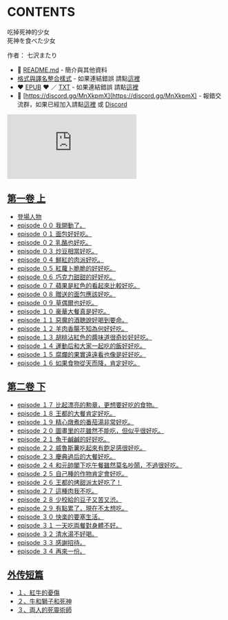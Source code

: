 # CONTENTS

吃掉死神的少女  
死神を食べた少女  

作者： 七沢またり  



- :closed_book: [README.md](README.md) - 簡介與其他資料
- [格式與譯名整合樣式](https://github.com/bluelovers/node-novel/blob/master/lib/locales/%E5%90%83%E6%8E%89%E6%AD%BB%E7%A5%9E%E7%9A%84%E5%B0%91%E5%A5%B3.ts) - 如果連結錯誤 請點[這裡](https://github.com/bluelovers/node-novel/blob/master/lib/locales/)
-  :heart: [EPUB](https://gitlab.com/demonovel/epub-txt/blob/master/dmzj/%E5%90%83%E6%8E%89%E6%AD%BB%E7%A5%9E%E7%9A%84%E5%B0%91%E5%A5%B3.epub) :heart:  ／ [TXT](https://gitlab.com/demonovel/epub-txt/blob/master/dmzj/out/%E5%90%83%E6%8E%89%E6%AD%BB%E7%A5%9E%E7%9A%84%E5%B0%91%E5%A5%B3.out.txt) - 如果連結錯誤 請點[這裡](https://gitlab.com/demonovel/epub-txt/blob/master/dmzj/)
- :mega: [https://discord.gg/MnXkpmX](https://discord.gg/MnXkpmX) - 報錯交流群，如果已經加入請點[這裡](https://discordapp.com/channels/467794087769014273/467794088285175809) 或 [Discord](https://discordapp.com/channels/@me)


![導航目錄](https://chart.apis.google.com/chart?cht=qr&chs=150x150&chl=https://gitlab.com/novel-group/txt-source/blob/master/dmzj/吃掉死神的少女/導航目錄.md "導航目錄")




## [第一卷 上](00000_%E7%AC%AC%E4%B8%80%E5%8D%B7%20%E4%B8%8A)

- [登場人物](00000_%E7%AC%AC%E4%B8%80%E5%8D%B7%20%E4%B8%8A/00010_%E7%99%BB%E5%A0%B4%E4%BA%BA%E7%89%A9.txt)
- [episode ００ 我開動了。](00000_%E7%AC%AC%E4%B8%80%E5%8D%B7%20%E4%B8%8A/00020_episode%20%EF%BC%90%EF%BC%90%20%E6%88%91%E9%96%8B%E5%8B%95%E4%BA%86%E3%80%82.txt)
- [episode ０１ 面包好好吃。](00000_%E7%AC%AC%E4%B8%80%E5%8D%B7%20%E4%B8%8A/00030_episode%20%EF%BC%90%EF%BC%91%20%E9%9D%A2%E5%8C%85%E5%A5%BD%E5%A5%BD%E5%90%83%E3%80%82.txt)
- [episode ０２ 乳酪也好吃。](00000_%E7%AC%AC%E4%B8%80%E5%8D%B7%20%E4%B8%8A/00040_episode%20%EF%BC%90%EF%BC%92%20%E4%B9%B3%E9%85%AA%E4%B9%9F%E5%A5%BD%E5%90%83%E3%80%82.txt)
- [episode ０３ 炒豆相當好吃。](00000_%E7%AC%AC%E4%B8%80%E5%8D%B7%20%E4%B8%8A/00050_episode%20%EF%BC%90%EF%BC%93%20%E7%82%92%E8%B1%86%E7%9B%B8%E7%95%B6%E5%A5%BD%E5%90%83%E3%80%82.txt)
- [episode ０４ 鮮紅的肉派好吃。](00000_%E7%AC%AC%E4%B8%80%E5%8D%B7%20%E4%B8%8A/00060_episode%20%EF%BC%90%EF%BC%94%20%E9%AE%AE%E7%B4%85%E7%9A%84%E8%82%89%E6%B4%BE%E5%A5%BD%E5%90%83%E3%80%82.txt)
- [episode ０５ 紅蘿卜脆脆的好好吃。](00000_%E7%AC%AC%E4%B8%80%E5%8D%B7%20%E4%B8%8A/00070_episode%20%EF%BC%90%EF%BC%95%20%E7%B4%85%E8%98%BF%E5%8D%9C%E8%84%86%E8%84%86%E7%9A%84%E5%A5%BD%E5%A5%BD%E5%90%83%E3%80%82.txt)
- [episode ０６ 巧克力甜甜的好好吃。](00000_%E7%AC%AC%E4%B8%80%E5%8D%B7%20%E4%B8%8A/00080_episode%20%EF%BC%90%EF%BC%96%20%E5%B7%A7%E5%85%8B%E5%8A%9B%E7%94%9C%E7%94%9C%E7%9A%84%E5%A5%BD%E5%A5%BD%E5%90%83%E3%80%82.txt)
- [episode ０７ 蘋果是紅色的看起來比較好吃。](00000_%E7%AC%AC%E4%B8%80%E5%8D%B7%20%E4%B8%8A/00090_episode%20%EF%BC%90%EF%BC%97%20%E8%98%8B%E6%9E%9C%E6%98%AF%E7%B4%85%E8%89%B2%E7%9A%84%E7%9C%8B%E8%B5%B7%E4%BE%86%E6%AF%94%E8%BC%83%E5%A5%BD%E5%90%83%E3%80%82.txt)
- [episode ０８ 贈送的面包應該好吃。](00000_%E7%AC%AC%E4%B8%80%E5%8D%B7%20%E4%B8%8A/00100_episode%20%EF%BC%90%EF%BC%98%20%E8%B4%88%E9%80%81%E7%9A%84%E9%9D%A2%E5%8C%85%E6%87%89%E8%A9%B2%E5%A5%BD%E5%90%83%E3%80%82.txt)
- [episode ０９ 草偶爾也好吃。](00000_%E7%AC%AC%E4%B8%80%E5%8D%B7%20%E4%B8%8A/00110_episode%20%EF%BC%90%EF%BC%99%20%E8%8D%89%E5%81%B6%E7%88%BE%E4%B9%9F%E5%A5%BD%E5%90%83%E3%80%82.txt)
- [episode １０ 豪華大餐真是好吃。](00000_%E7%AC%AC%E4%B8%80%E5%8D%B7%20%E4%B8%8A/00120_episode%20%EF%BC%91%EF%BC%90%20%E8%B1%AA%E8%8F%AF%E5%A4%A7%E9%A4%90%E7%9C%9F%E6%98%AF%E5%A5%BD%E5%90%83%E3%80%82.txt)
- [episode １１ 惡魔的酒聴說好喝到要命。](00000_%E7%AC%AC%E4%B8%80%E5%8D%B7%20%E4%B8%8A/00130_episode%20%EF%BC%91%EF%BC%91%20%E6%83%A1%E9%AD%94%E7%9A%84%E9%85%92%E8%81%B4%E8%AA%AA%E5%A5%BD%E5%96%9D%E5%88%B0%E8%A6%81%E5%91%BD%E3%80%82.txt)
- [episode １２ 羊肉香腸不知為何好好吃。](00000_%E7%AC%AC%E4%B8%80%E5%8D%B7%20%E4%B8%8A/00140_episode%20%EF%BC%91%EF%BC%92%20%E7%BE%8A%E8%82%89%E9%A6%99%E8%85%B8%E4%B8%8D%E7%9F%A5%E7%82%BA%E4%BD%95%E5%A5%BD%E5%A5%BD%E5%90%83%E3%80%82.txt)
- [episode １３ 胡桃沾紅色的醬味道很奇妙好好吃。](00000_%E7%AC%AC%E4%B8%80%E5%8D%B7%20%E4%B8%8A/00150_episode%20%EF%BC%91%EF%BC%93%20%E8%83%A1%E6%A1%83%E6%B2%BE%E7%B4%85%E8%89%B2%E7%9A%84%E9%86%AC%E5%91%B3%E9%81%93%E5%BE%88%E5%A5%87%E5%A6%99%E5%A5%BD%E5%A5%BD%E5%90%83%E3%80%82.txt)
- [episode １４ 運動后和大家一起吃的飯好好吃。](00000_%E7%AC%AC%E4%B8%80%E5%8D%B7%20%E4%B8%8A/00160_episode%20%EF%BC%91%EF%BC%94%20%E9%81%8B%E5%8B%95%E5%90%8E%E5%92%8C%E5%A4%A7%E5%AE%B6%E4%B8%80%E8%B5%B7%E5%90%83%E7%9A%84%E9%A3%AF%E5%A5%BD%E5%A5%BD%E5%90%83%E3%80%82.txt)
- [episode １５ 腐爛的果實遠遠看也像是好好吃。](00000_%E7%AC%AC%E4%B8%80%E5%8D%B7%20%E4%B8%8A/00170_episode%20%EF%BC%91%EF%BC%95%20%E8%85%90%E7%88%9B%E7%9A%84%E6%9E%9C%E5%AF%A6%E9%81%A0%E9%81%A0%E7%9C%8B%E4%B9%9F%E5%83%8F%E6%98%AF%E5%A5%BD%E5%A5%BD%E5%90%83%E3%80%82.txt)
- [episode １６ 如果食物從天而降，肯定好吃。](00000_%E7%AC%AC%E4%B8%80%E5%8D%B7%20%E4%B8%8A/00180_episode%20%EF%BC%91%EF%BC%96%20%E5%A6%82%E6%9E%9C%E9%A3%9F%E7%89%A9%E5%BE%9E%E5%A4%A9%E8%80%8C%E9%99%8D%EF%BC%8C%E8%82%AF%E5%AE%9A%E5%A5%BD%E5%90%83%E3%80%82.txt)


## [第二卷 下](00010_%E7%AC%AC%E4%BA%8C%E5%8D%B7%20%E4%B8%8B)

- [episode １７ 比起漂亮的勲章，更想要好吃的食物。](00010_%E7%AC%AC%E4%BA%8C%E5%8D%B7%20%E4%B8%8B/episode%20%EF%BC%91%EF%BC%97%20%E6%AF%94%E8%B5%B7%E6%BC%82%E4%BA%AE%E7%9A%84%E5%8B%B2%E7%AB%A0%EF%BC%8C%E6%9B%B4%E6%83%B3%E8%A6%81%E5%A5%BD%E5%90%83%E7%9A%84%E9%A3%9F%E7%89%A9%E3%80%82.txt)
- [episode １８ 王都的大餐肯定好吃。](00010_%E7%AC%AC%E4%BA%8C%E5%8D%B7%20%E4%B8%8B/episode%20%EF%BC%91%EF%BC%98%20%E7%8E%8B%E9%83%BD%E7%9A%84%E5%A4%A7%E9%A4%90%E8%82%AF%E5%AE%9A%E5%A5%BD%E5%90%83%E3%80%82.txt)
- [episode １９ 精心燉煮的番茄湯非常好吃。](00010_%E7%AC%AC%E4%BA%8C%E5%8D%B7%20%E4%B8%8B/episode%20%EF%BC%91%EF%BC%99%20%E7%B2%BE%E5%BF%83%E7%87%89%E7%85%AE%E7%9A%84%E7%95%AA%E8%8C%84%E6%B9%AF%E9%9D%9E%E5%B8%B8%E5%A5%BD%E5%90%83%E3%80%82.txt)
- [episode ２０ 圖畫里的花雖然不能吃，但似乎很好吃。](00010_%E7%AC%AC%E4%BA%8C%E5%8D%B7%20%E4%B8%8B/episode%20%EF%BC%92%EF%BC%90%20%E5%9C%96%E7%95%AB%E9%87%8C%E7%9A%84%E8%8A%B1%E9%9B%96%E7%84%B6%E4%B8%8D%E8%83%BD%E5%90%83%EF%BC%8C%E4%BD%86%E4%BC%BC%E4%B9%8E%E5%BE%88%E5%A5%BD%E5%90%83%E3%80%82.txt)
- [episode ２１ 魚干鹹鹹的好好吃。](00010_%E7%AC%AC%E4%BA%8C%E5%8D%B7%20%E4%B8%8B/episode%20%EF%BC%92%EF%BC%91%20%E9%AD%9A%E5%B9%B2%E9%B9%B9%E9%B9%B9%E7%9A%84%E5%A5%BD%E5%A5%BD%E5%90%83%E3%80%82.txt)
- [episode ２２ 威魯斯薯吃起來有飽足感很好吃。](00010_%E7%AC%AC%E4%BA%8C%E5%8D%B7%20%E4%B8%8B/episode%20%EF%BC%92%EF%BC%92%20%E5%A8%81%E9%AD%AF%E6%96%AF%E8%96%AF%E5%90%83%E8%B5%B7%E4%BE%86%E6%9C%89%E9%A3%BD%E8%B6%B3%E6%84%9F%E5%BE%88%E5%A5%BD%E5%90%83%E3%80%82.txt)
- [episode ２３ 慶典過后的大餐好吃。](00010_%E7%AC%AC%E4%BA%8C%E5%8D%B7%20%E4%B8%8B/episode%20%EF%BC%92%EF%BC%93%20%E6%85%B6%E5%85%B8%E9%81%8E%E5%90%8E%E7%9A%84%E5%A4%A7%E9%A4%90%E5%A5%BD%E5%90%83%E3%80%82.txt)
- [episode ２４ 和元帥閣下吃午餐雖然莫名吵鬧，不過很好吃。](00010_%E7%AC%AC%E4%BA%8C%E5%8D%B7%20%E4%B8%8B/episode%20%EF%BC%92%EF%BC%94%20%E5%92%8C%E5%85%83%E5%B8%A5%E9%96%A3%E4%B8%8B%E5%90%83%E5%8D%88%E9%A4%90%E9%9B%96%E7%84%B6%E8%8E%AB%E5%90%8D%E5%90%B5%E9%AC%A7%EF%BC%8C%E4%B8%8D%E9%81%8E%E5%BE%88%E5%A5%BD%E5%90%83%E3%80%82.txt)
- [episode ２５ 自己種的作物肯定會好吃。](00010_%E7%AC%AC%E4%BA%8C%E5%8D%B7%20%E4%B8%8B/episode%20%EF%BC%92%EF%BC%95%20%E8%87%AA%E5%B7%B1%E7%A8%AE%E7%9A%84%E4%BD%9C%E7%89%A9%E8%82%AF%E5%AE%9A%E6%9C%83%E5%A5%BD%E5%90%83%E3%80%82.txt)
- [episode ２６ 王都的烤甜派太好吃了！](00010_%E7%AC%AC%E4%BA%8C%E5%8D%B7%20%E4%B8%8B/episode%20%EF%BC%92%EF%BC%96%20%E7%8E%8B%E9%83%BD%E7%9A%84%E7%83%A4%E7%94%9C%E6%B4%BE%E5%A4%AA%E5%A5%BD%E5%90%83%E4%BA%86%EF%BC%81.txt)
- [episode ２７ 這種肉我不吃。](00010_%E7%AC%AC%E4%BA%8C%E5%8D%B7%20%E4%B8%8B/episode%20%EF%BC%92%EF%BC%97%20%E9%80%99%E7%A8%AE%E8%82%89%E6%88%91%E4%B8%8D%E5%90%83%E3%80%82.txt)
- [episode ２８ 少校給的豆子又苦又渋。](00010_%E7%AC%AC%E4%BA%8C%E5%8D%B7%20%E4%B8%8B/episode%20%EF%BC%92%EF%BC%98%20%E5%B0%91%E6%A0%A1%E7%B5%A6%E7%9A%84%E8%B1%86%E5%AD%90%E5%8F%88%E8%8B%A6%E5%8F%88%E6%B8%8B%E3%80%82.txt)
- [episode ２９ 有點累了，現在不太想吃。](00010_%E7%AC%AC%E4%BA%8C%E5%8D%B7%20%E4%B8%8B/episode%20%EF%BC%92%EF%BC%99%20%E6%9C%89%E9%BB%9E%E7%B4%AF%E4%BA%86%EF%BC%8C%E7%8F%BE%E5%9C%A8%E4%B8%8D%E5%A4%AA%E6%83%B3%E5%90%83%E3%80%82.txt)
- [episode ３０ 快楽的要塞生活。](00010_%E7%AC%AC%E4%BA%8C%E5%8D%B7%20%E4%B8%8B/episode%20%EF%BC%93%EF%BC%90%20%E5%BF%AB%E6%A5%BD%E7%9A%84%E8%A6%81%E5%A1%9E%E7%94%9F%E6%B4%BB%E3%80%82.txt)
- [episode ３１ 一天吃両餐對身體不好。](00010_%E7%AC%AC%E4%BA%8C%E5%8D%B7%20%E4%B8%8B/episode%20%EF%BC%93%EF%BC%91%20%E4%B8%80%E5%A4%A9%E5%90%83%E4%B8%A1%E9%A4%90%E5%B0%8D%E8%BA%AB%E9%AB%94%E4%B8%8D%E5%A5%BD%E3%80%82.txt)
- [episode ３２ 清水湯不好喝。](00010_%E7%AC%AC%E4%BA%8C%E5%8D%B7%20%E4%B8%8B/episode%20%EF%BC%93%EF%BC%92%20%E6%B8%85%E6%B0%B4%E6%B9%AF%E4%B8%8D%E5%A5%BD%E5%96%9D%E3%80%82.txt)
- [episode ３３ 感謝招待。](00010_%E7%AC%AC%E4%BA%8C%E5%8D%B7%20%E4%B8%8B/episode%20%EF%BC%93%EF%BC%93%20%E6%84%9F%E8%AC%9D%E6%8B%9B%E5%BE%85%E3%80%82.txt)
- [episode ３４ 再來一份。](00010_%E7%AC%AC%E4%BA%8C%E5%8D%B7%20%E4%B8%8B/episode%20%EF%BC%93%EF%BC%94%20%E5%86%8D%E4%BE%86%E4%B8%80%E4%BB%BD%E3%80%82.txt)


## [外传短篇](00020_%E5%A4%96%E4%BC%A0%E7%9F%AD%E7%AF%87)

- [１、紅牛的憂傷](00020_%E5%A4%96%E4%BC%A0%E7%9F%AD%E7%AF%87/%EF%BC%91%E3%80%81%E7%B4%85%E7%89%9B%E7%9A%84%E6%86%82%E5%82%B7.txt)
- [２、牛和獅子和死神](00020_%E5%A4%96%E4%BC%A0%E7%9F%AD%E7%AF%87/%EF%BC%92%E3%80%81%E7%89%9B%E5%92%8C%E7%8D%85%E5%AD%90%E5%92%8C%E6%AD%BB%E7%A5%9E.txt)
- [３、両人的死靈術師](00020_%E5%A4%96%E4%BC%A0%E7%9F%AD%E7%AF%87/%EF%BC%93%E3%80%81%E4%B8%A1%E4%BA%BA%E7%9A%84%E6%AD%BB%E9%9D%88%E8%A1%93%E5%B8%AB.txt)

